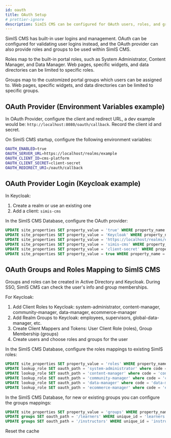 ```yaml
---
id: oauth
title: OAuth Setup
# prettier-ignore
description: SimIS CMS can be configured for OAuth users, roles, and groups
---
```


SimIS CMS has built-in user logins and management. OAuth can be configured for validating user logins instead, and the OAuth provider can also provide roles and groups to be used within SimIS CMS.

Roles map to the built-in portal roles, such as System Administrator, Content Manager, and Data Manager. Web pages, specific widgets, and data directories can be limited to specific roles.

Groups map to the customized portal groups which users can be assigned to. Web pages, specific widgets, and data directories can be limited to specific groups.

## OAuth Provider (Environment Variables example)

In OAuth Provider, configure the client and redirect URL, a dev example would be: `http://localhost:8080/oauth/callback`. Record the client id and secret.

On SimIS CMS startup, configure the following environment variables:

```bash
OAUTH_ENABLED=true
OAUTH_SERVER_URL=https://localhost/realms/example
OAUTH_CLIENT_ID=cms-platform
OAUTH_CLIENT_SECRET=client-secret
OAUTH_REDIRECT_URI=/oauth/callback
```

## OAuth Provider Login (Keycloak example)

In Keycloak:

1. Create a realm or use an existing one
2. Add a client: `simis-cms`

In the SimIS CMS Database, configure the OAuth provider:

```sql
UPDATE site_properties SET property_value = 'true' WHERE property_name = 'oauth.enabled';
UPDATE site_properties SET property_value = 'Keycloak' WHERE property_name = 'oauth.provider';
UPDATE site_properties SET property_value = 'https://localhost/realms/example' WHERE property_name = 'oauth.serverUrl';
UPDATE site_properties SET property_value = 'simis-cms' WHERE property_name = 'oauth.clientId';
UPDATE site_properties SET property_value = 'client-secret' WHERE property_name = 'oauth.clientSecret';
UPDATE site_properties SET property_value = true WHERE property_name = 'oauth.redirectGuests';
```

## OAuth Groups and Roles Mapping to SimIS CMS

Groups and roles can be created in Active Directory and Keycloak. During SSO, SimIS CMS can check the user's info and group memberships.

For Keycloak:

1. Add Client Roles to Keycloak: system-administrator, content-manager, community-manager, data-manager, ecommerce-manager
2. Add Realm Groups to Keycloak: employees, supervisors, global-data-manager, etc.
3. Create Client Mappers and Tokens: User Client Role (roles), Group Membership (groups)
4. Create users and choose roles and groups for the user

In the SimIS CMS Database, configure the roles mappings to existing SimIS roles:

```sql
UPDATE site_properties SET property_value = 'roles' WHERE property_name = 'oauth.role.attribute';
UPDATE lookup_role SET oauth_path = 'system-administrator' where code = 'admin';
UPDATE lookup_role SET oauth_path = 'content-manager' where code = 'content-manager';
UPDATE lookup_role SET oauth_path = 'community-manager' where code = 'community-manager';
UPDATE lookup_role SET oauth_path = 'data-manager' where code = 'data-manager';
UPDATE lookup_role SET oauth_path = 'ecommerce-manager' where code = 'ecommerce-manager';
```

In the SimIS CMS Database, for new or existing groups you can configure the groups mappings:

```sql
UPDATE site_properties SET property_value = 'groups' WHERE property_name = 'oauth.group.attribute';
UPDATE groups SET oauth_path = '/learners' WHERE unique_id = 'learners';
UPDATE groups SET oauth_path = '/instructors' WHERE unique_id = 'instructors';
```

Reset the cache
